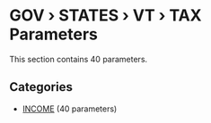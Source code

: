 # GOV › STATES › VT › TAX Parameters

This section contains 40 parameters.

## Categories

- [INCOME](income/index.md) (40 parameters)

